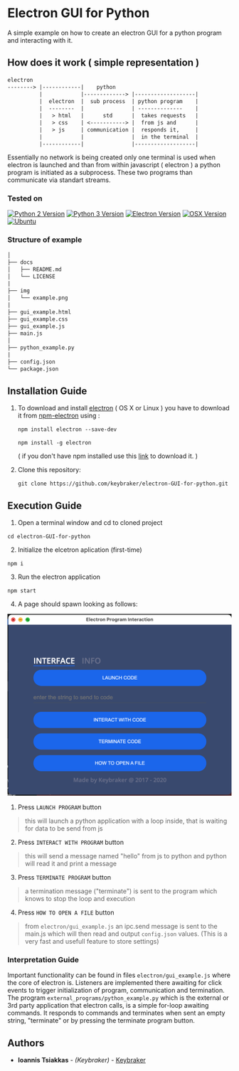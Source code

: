 # Electron GUI for Python

A simple example on how to create an electron GUI for a python program and interacting with it.

## How does it work ( simple representation )

```text
electron
--------> |------------|    python
          |            |-------------> |-------------------|
          |  electron  |  sub process  | python program    |
          |  --------  |               | --------------    |
          |   > html   |      std      |  takes requests   |
          |   > css    | <-----------> |  from js and      |
          |   > js     | communication |  responds it,     |
          |            |               |  in the terminal  |
          |------------|               |-------------------|
```

Essentially no network is being created only one terminal is used when electron is launched and than from 
within javascript ( electron ) a python program is initiated as a subprocess.
These two programs than communicate via standart streams.

### Tested on

[![Python 2 Version](https://img.shields.io/badge/Python-2.7.16-green.svg)](https://www.python.org/downloads/)
[![Python 3 Version](https://img.shields.io/badge/Python-3.9.1-green.svg)](https://www.python.org/download/releases/3.0/)
[![Electron Version](https://img.shields.io/badge/electron-v11.1.0-green.svg)](https://electron.atom.io)
[![OSX Version](https://img.shields.io/badge/OS%20X-v11.0.1-green.svg)](https://www.apple.com/lae/macos/big-sur/)
[![Ubuntu](https://img.shields.io/badge/Ubuntu-v20.0.4-green.svg)](https://ubuntu.com)

### Structure of example

```text
│ 
├── docs
│   ├── README.md
│   └── LICENSE
|
├── img
│   └── example.png
|
├── gui_example.html
├── gui_example.css
├── gui_example.js
├── main.js
│ 
├── python_example.py
| 
├── config.json
└── package.json
```

## Installation Guide

1. To download and install [electron](https://electron.atom.io) ( OS X or Linux ) you have to download it from [npm-electron](https://www.npmjs.com/package/electron) using :

   ```
   npm install electron --save-dev
   ```
   ```
   npm install -g electron
   ```
   ( if you don't have npm installed use this [link](https://nodejs.org/en/download/) to download it. )

2. Clone this repository:
   ```
   git clone https://github.com/keybraker/electron-GUI-for-python.git
   ```

## Execution Guide

1. Open a terminal window and cd to cloned project
```
cd electron-GUI-for-python
```

2. Initialize the elcetron aplication (first-time)
```
npm i
```

3. Run the electron application
```
npm start
```

4. A page should spawn looking as follows:

![alt text](../img/example.png)

1. Press ```LAUNCH PROGRAM``` button
> this will launch a python application with a loop inside,
  that is waiting for data to be send from js

2. Press ```INTERACT WITH PROGRAM``` button
> this will send a message named "hello" from js to python
  and python will read it and print a message

3. Press ```TERMINATE PROGRAM``` button
> a termination message ("terminate") is sent to the program which knows
to stop the loop and execution

4. Press ```HOW TO OPEN A FILE``` button
> from ```electron/gui_example.js``` an ipc.send message is sent to the main.js
  which will then read and output ```config.json``` values.
  (This is a very fast and usefull feature to store settings)

### Interpretation Guide

Important functionality can be found in files ```electron/gui_example.js``` where the core of electron is. Listeners are implemented there awaiting for click events to trigger initialization of program, communication and termination. The program ```external_programs/python_example.py``` which is the external or 3rd party application that electron calls, is a simple for-loop awaiting commands. It responds to commands and terminates when sent an empty string, "terminate" or by pressing the terminate program button.

## Authors

* **Ioannis Tsiakkas** - *(Keybraker)* - [Keybraker](https://github.com/keybraker)

